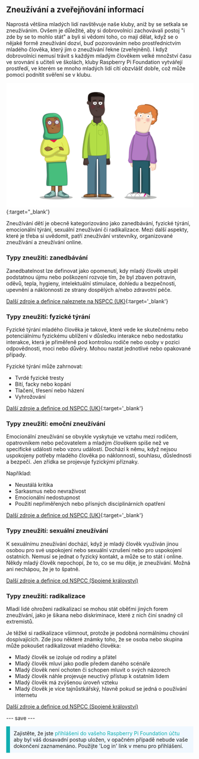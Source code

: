 ## Zneužívání a zveřejňování informací

Naprostá většina mladých lidí navštěvuje naše kluby, aniž by se setkala se zneužíváním. Ovšem je důležité, aby si dobrovolníci zachovávali postoj "i zde by se to mohlo stát" a byli si vědomi toho, co mají dělat, když se o nějaké formě zneužívání dozví, buď pozorováním nebo prostřednictvím mladého člověka, který jim o zneužívání řekne (zveřejnění). I když dobrovolníci nemusí trávit s každým mladým člověkem velké množství času ve srovnání s učiteli ve školách, kluby Raspberry Pi Foundation vytvářejí prostředí, ve kterém se mnoho mladých lidí cítí obzvlášť dobře, což může pomoci podnítit svěření se v klubu.

![Tři mladí lidé stojí.](images/7-Diverse-Mix.png){:target="_blank'}

Zneužívání dětí je obecně kategorizováno jako zanedbávání, fyzické týrání, emocionální týrání, sexuální zneužívání či radikalizace. Mezi další aspekty, které je třeba si uvědomit, patří zneužívání vrstevníky, organizované zneužívání a zneužívání online.

### Typy zneužití: zanedbávání

Zanedbatelnost lze definovat jako opomenutí, kdy mladý člověk utrpěl podstatnou újmu nebo poškození rozvoje tím, že byl zbaven potravin, oděvů, tepla, hygieny, intelektuální stimulace, dohledu a bezpečnosti, upevnění a náklonnosti ze strany dospělých a/nebo zdravotní péče.

[Další zdroje a definice naleznete na NSPCC (UK)](https://www.nspcc.org.uk/what-is-child-abuse/types-of-abuse/neglect/){:target='_blank'}

### Typy zneužití: fyzické týrání

Fyzické týrání mladého člověka je takové, které vede ke skutečnému nebo potenciálnímu fyzickému ublížení v důsledku interakce nebo nedostatku interakce, která je přiměřeně pod kontrolou rodiče nebo osoby v pozici odpovědnosti, moci nebo důvěry. Mohou nastat jednotlivé nebo opakované případy.

Fyzické týrání může zahrnovat:

* Tvrdé fyzické tresty
* Bití, facky nebo kopání
* Tlačení, třesení nebo házení
* Vyhrožování

[Další zdroje a definice od NSPCC (UK)](https://www.nspcc.org.uk/what-is-child-abuse/types-of-abuse/physical-abuse/){:target='_blank'}

### Typy zneužití: emoční zneužívání

Emocionální zneužívání se obvykle vyskytuje ve vztahu mezi rodičem, opatrovníkem nebo pečovatelem a mladým člověkem spíše než ve specifické události nebo vzoru událostí. Dochází k němu, když nejsou uspokojeny potřeby mladého člověka po náklonnosti, souhlasu, důslednosti a bezpečí. Jen zřídka se projevuje fyzickými příznaky.

Například:

* Neustálá kritika
* Sarkasmus nebo nevraživost
* Emocionální nedostupnost
* Použití nepřiměřených nebo přísných disciplinárních opatření

[Další zdroje a definice od NSPCC (UK)](https://www.nspcc.org.uk/what-is-child-abuse/types-of-abuse/emotional-abuse/){:target='_blank'}

### Typy zneužití: sexuální zneužívání

K sexuálnímu zneužívání dochází, když je mladý člověk využíván jinou osobou pro své uspokojení nebo sexuální vzrušení nebo pro uspokojení ostatních. Nemusí se jednat o fyzický kontakt, a může se to stát i online. Někdy mladý člověk nepochopí, že to, co se mu děje, je zneužívání. Možná ani nechápou, že je to špatně.

[Další zdroje a definice od NSPCC (Spojené království)](https://www.nspcc.org.uk/what-is-child-abuse/types-of-abuse/child-sexual-abuse/)

### Typy zneužití: radikalizace

Mladí lidé ohroženi radikalizací se mohou stát oběťmi jiných forem zneužívání, jako je šikana nebo diskriminace, které z nich činí snadný cíl extremistů.

Je těžké si radikalizace všimnout, protože je podobná normálnímu chování dospívajících. Zde jsou některé známky toho, že se osoba nebo skupina může pokoušet radikalizovat mladého člověka:

- Mladý člověk se izoluje od rodiny a přátel
- Mladý člověk mluví jako podle předem daného scénáře
- Mladý člověk není ochoten či schopen mluvit o svých názorech
- Mladý člověk náhle projevuje neuctivý přístup k ostatním lidem
- Mladý člověk má zvýšenou úroveň vzteku
- Mladý člověk je více tajnůstkářský, hlavně pokud se jedná o používání internetu

[Další zdroje a definice od NSPCC (Spojené království)](https://www.nspcc.org.uk/keeping-children-safe/reporting-abuse/dedicated-helplines/protecting-children-from-radicalisation/)

--- save ---

<p style="border-left: solid; border-width:10px; border-color: #0faeb0; background-color: aliceblue; padding: 10px;">
Zajistěte, že jste <span style="color: #0faeb0">přihlášeni do vašeho Raspberry Pi Foundation účtu</span> aby byl váš dosavadní postup uložen, v opačném případě nebude vaše dokončení zaznamenáno. Použijte 'Log in' link v menu pro přihlášení.
</p>
